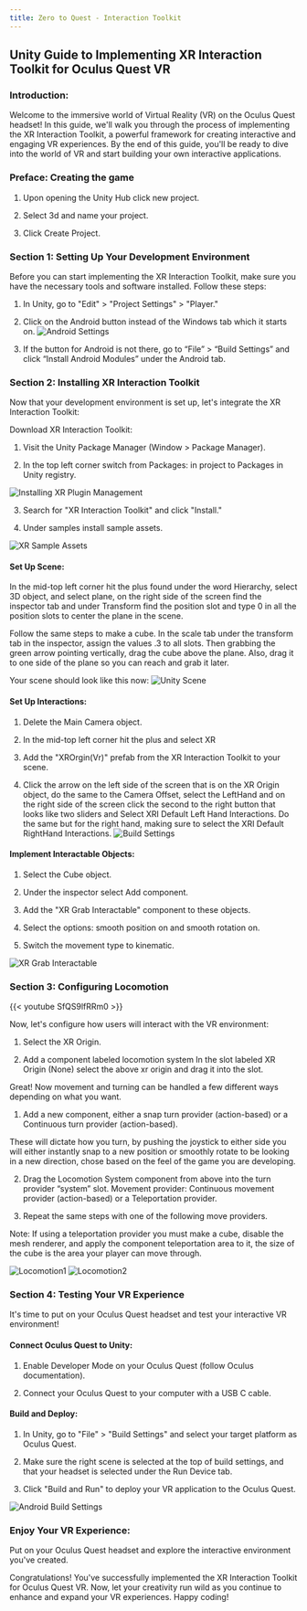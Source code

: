 ```yaml
---
title: Zero to Quest - Interaction Toolkit
---
```


 ## Unity Guide to Implementing XR Interaction Toolkit for Oculus Quest VR

### Introduction:
Welcome to the immersive world of Virtual Reality (VR) on the Oculus Quest headset! In this guide, we'll walk you through the process of implementing the XR Interaction Toolkit, a powerful framework for creating interactive and engaging VR experiences. By the end of this guide, you'll be ready to dive into the world of VR and start building your own interactive applications.


### Preface: Creating the game
1. Upon opening the Unity Hub click new project.

2. Select 3d and name your project.

3. Click Create Project.

### Section 1: Setting Up Your Development Environment
Before you can start implementing the XR Interaction Toolkit, make sure you have the necessary tools and software installed. Follow these steps:

 1. In Unity, go to "Edit" > "Project Settings" > "Player."

 2. Click on the Android button instead of the Windows tab which it starts on. 
 ![Android Settings](/images/unity/Zero-XR/Android.png)
 
 3. If the button for Android is not there, go to “File” > “Build Settings” and click “Install Android Modules” under the Android tab.

### Section 2: Installing XR Interaction Toolkit

Now that your development environment is set up, let's integrate the XR Interaction Toolkit:

Download XR Interaction Toolkit:

 1. Visit the Unity Package Manager (Window > Package Manager).
 
 2. In the top left corner switch from Packages: in project to Packages in Unity registry. 
 
 ![Installing XR Plugin Management](/images/unity/Zero-XR/Packagemanager.png)

 3. Search for "XR Interaction Toolkit" and click "Install."

 4. Under samples install sample assets. 
 

 ![XR Sample Assets](/images/unity/Zero-XR/SampleAssets.png)

#### Set Up Scene:

In the mid-top left corner hit the plus found under the word Hierarchy, select 3D object, and select plane, on the right side of the screen find the inspector tab and under Transform find the position slot and type 0 in all the position slots to center the plane in the scene.

Follow the same steps to make a cube. In the scale tab under the transform tab in the inspector, assign the values .3 to all slots. Then grabbing the green arrow pointing vertically, drag the cube above the plane. Also, drag it to one side of the plane so you can reach and grab it later.

Your scene should look like this now:
 ![Unity Scene](/images/unity/Zero-XR/Scene.png)
 
 #### Set Up Interactions:
1. Delete the Main Camera object.
 
2. In the mid-top left corner hit the plus and select XR

3. Add the "XROrgin(Vr)" prefab from the XR Interaction Toolkit to your scene.

4. Click the arrow on the left side of the screen that is on the XR Origin object, do the same to the Camera Offset, select the LeftHand and on the right side of the screen click the second to the right button that looks like two sliders and Select XRI Default Left Hand Interactions. Do the same but for the right hand, making sure to select the XRI Default RightHand Interactions.
 ![Build Settings](/images/unity/Zero-XR/BuildSetting.png)
 
 #### Implement Interactable Objects:
1. Select the Cube object.

2. Under the inspector select Add component.

3. Add the "XR Grab Interactable" component to these objects.

4. Select the options: smooth position on and smooth rotation on.

5. Switch the movement type to kinematic.  


 ![XR Grab Interactable](/images/unity/Zero-XR/XRGrab.png)
 
 ### Section 3: Configuring Locomotion
{{< youtube SfQS9lfRRm0 >}}

Now, let's configure how users will interact with the VR environment:
 
1. Select the XR Origin.

2. Add a component labeled locomotion system
In the slot labeled XR Origin (None) select the above xr origin and drag it into the slot.

Great! Now movement and turning can be handled a few different ways depending on what you want. 

1. Add a new component, either a snap turn provider (action-based) or a Continuous turn provider (action-based). 

These will dictate how you turn, by pushing the joystick to either side you will either instantly snap to a new position or smoothly rotate to be looking in a new direction, chose based on the feel of the game you are developing. 

2. Drag the Locomotion System component from above into the turn provider “system” slot.
Movement provider: Continuous movement provider (action-based) or a Teleportation provider.

3. Repeat the same steps with one of the following move providers.

Note: If using a teleportation provider you must make a cube, disable the mesh renderer, and apply the component teleportation area to it, the size of the cube is the area your player can move through.

 ![Locomotion1](/images/unity/Zero-XR/Locomotion1.png) ![Locomotion2](/images/unity/Zero-XR/Locomotion2.png)


### Section 4: Testing Your VR Experience

It's time to put on your Oculus Quest headset and test your interactive VR environment!

#### Connect Oculus Quest to Unity:
1. Enable Developer Mode on your Oculus Quest (follow Oculus documentation).

2. Connect your Oculus Quest to your computer with a USB C cable.

#### Build and Deploy:

1. In Unity, go to "File" > "Build Settings" and select your target platform as Oculus Quest.

2. Make sure the right scene is selected at the top of build settings, and that your headset is selected under the Run Device tab.

3. Click "Build and Run" to deploy your VR application to the Oculus Quest.

  ![Android Build Settings](/images/unity/Zero-XR/BuildAndroid.png)


### Enjoy Your VR Experience:

Put on your Oculus Quest headset and explore the interactive environment you've created.

Congratulations! You've successfully implemented the XR Interaction Toolkit for Oculus Quest VR. Now, let your creativity run wild as you continue to enhance and expand your VR experiences. Happy coding!
